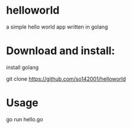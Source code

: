# helloworld
a simple hello world app written in golang

# Download and install:
install golang

git clone https://github.com/so142001/helloworld

# Usage
go run hello.go
